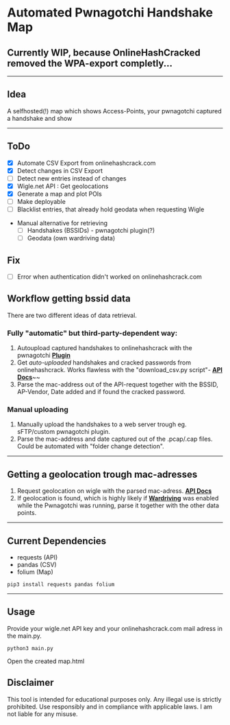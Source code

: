 # Automated Pwnagotchi Handshake Map

## Currently WIP, because OnlineHashCracked removed the WPA-export completly...
---

## Idea
A selfhosted(!) map which shows Access-Points, your pwnagotchi captured a handshake and show 

---
## ToDo
- [x] Automate CSV Export from onlinehashcrack.com
- [x] Detect changes in CSV Export 
- [ ] Detect new entries instead of changes
- [x] Wigle.net API : Get geolocations
- [x] Generate a map and plot POIs
- [ ] Make deployable
- [ ] Blacklist entries, that already hold geodata when requesting Wigle
- Manual alternative for retrieving 
    - [ ] Handshakes (BSSIDs) - pwnagotchi plugin(?)
    - [ ] Geodata (own wardriving data) 

## Fix
- [ ] Error when authentication didn't worked on onlinehashcrack.com



## Workflow getting bssid data
There are two different ideas of data retrieval. 

### Fully "automatic" but third-party-dependent way:
1. Autoupload captured handshakes to onlinehashcrack with the pwnagotchi **[Plugin](https://github.com/evilsocket/pwnagotchi/blob/master/pwnagotchi/plugins/default/onlinehashcrack.py)**
2. Get *auto-uploaded* handshakes and cracked passwords from onlinehashcrack. Works flawless with the "download_csv.py script"- **[API Docs](https://api.onlinehashcrack.com/)**~~
3. Parse the mac-address out of the API-request together with the BSSID, AP-Vendor, Date added and if found the cracked password.

### Manual uploading
1. Manually upload the handshakes to a web server trough eg. sFTP/custom pwnagotchi plugin.
2. Parse the mac-address and date captured out of the .pcap/.cap files. Could be automated with "folder change detection".

---

## Getting a geolocation trough mac-adresses

1. Request geolocation on wigle with the parsed mac-adress. **[API Docs](https://api.wigle.net/)**
2. If geolocation is found, which is highly likely if **[Wardriving](https://en.wikipedia.org/wiki/Wardriving)** was enabled while the Pwnagotchi was running, parse it together with the other data points.

---

## Current Dependencies
- requests (API)
- pandas (CSV)
- folium (Map)
```
pip3 install requests pandas folium
```
---
## Usage
Provide your wigle.net API key and your onlinehashcrack.com mail adress in the main.py.

```
python3 main.py
```

Open the created map.html

## Disclaimer
This tool is intended for educational purposes only. Any illegal use is strictly prohibited. Use responsibly and in compliance with applicable laws. I am not liable for any misuse.